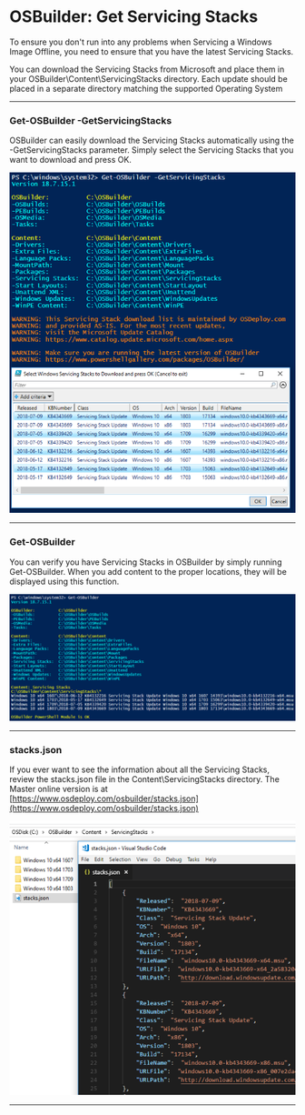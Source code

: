 # OSBuilder: Get Servicing Stacks

To ensure you don't run into any problems when Servicing a Windows Image Offline, you need to ensure that you have the latest Servicing Stacks.

You can download the Servicing Stacks from Microsoft and place them in your OSBuilder\Content\ServicingStacks directory.  Each update should be placed in a separate directory matching the supported Operating System

---

### Get-OSBuilder -GetServicingStacks

OSBuilder can easily download the Servicing Stacks automatically using the -GetServicingStacks parameter.  Simply select the Servicing Stacks that you want to download and press OK.

![](/assets/2018-07-13_21-03-50.png)

---

### Get-OSBuilder

You can verify you have Servicing Stacks in OSBuilder by simply running Get-OSBuilder.  When you add content to the proper locations, they will be displayed using this function.

![](/assets/2018-07-13_21-07-57.png)

---

### stacks.json

If you ever want to see the information about all the Servicing Stacks, review the stacks.json file in the Content\ServicingStacks directory.  The Master online version is at [https://www.osdeploy.com/osbuilder/stacks.json](https://www.osdeploy.com/osbuilder/stacks.json)

![](/assets/2018-07-13_21-12-42.png)

---



